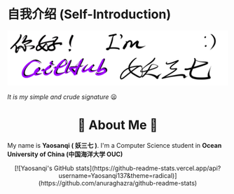 # 自我介绍 (Self-Introduction)

![](1.png)

*<gray>It is my simple and crude signature* :frowning:

 # <center>:wave: About Me :wave:</center>

My name is **Yaosanqi ( 妖三七 )**. I'm a Computer Science student in **Ocean University of China (中国海洋大学 OUC)** 

<center>[![Yaosanqi's GitHub stats](https://github-readme-stats.vercel.app/api?username=Yaosanqi137&theme=radical)](https://github.com/anuraghazra/github-readme-stats)</center>

